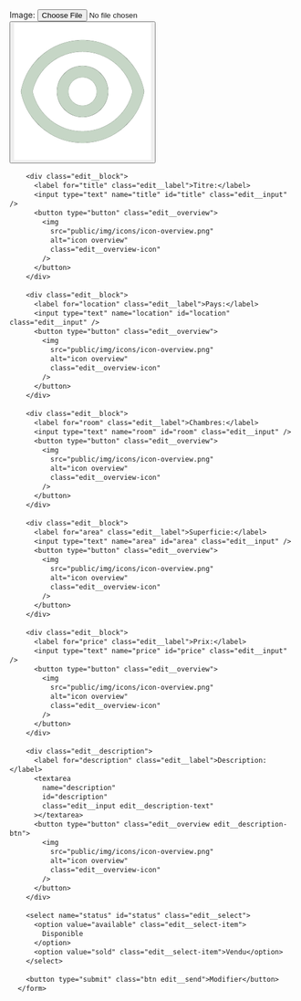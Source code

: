 <form action="" method="POST" class="edit">
        <div class="edit__block">
          <label for="img" class="edit__label">Image:</label>
          <input type="file" name="img" id="img" class="edit__input-file" />
          <button type="button" class="edit__overview">
            <img
              src="public/img/icons/icon-overview.png"
              alt="icon overview"
              class="edit__overview-icon"
            />
          </button>
        </div>

        <div class="edit__block">
          <label for="title" class="edit__label">Titre:</label>
          <input type="text" name="title" id="title" class="edit__input" />
          <button type="button" class="edit__overview">
            <img
              src="public/img/icons/icon-overview.png"
              alt="icon overview"
              class="edit__overview-icon"
            />
          </button>
        </div>

        <div class="edit__block">
          <label for="location" class="edit__label">Pays:</label>
          <input type="text" name="location" id="location" class="edit__input" />
          <button type="button" class="edit__overview">
            <img
              src="public/img/icons/icon-overview.png"
              alt="icon overview"
              class="edit__overview-icon"
            />
          </button>
        </div>

        <div class="edit__block">
          <label for="room" class="edit__label">Chambres:</label>
          <input type="text" name="room" id="room" class="edit__input" />
          <button type="button" class="edit__overview">
            <img
              src="public/img/icons/icon-overview.png"
              alt="icon overview"
              class="edit__overview-icon"
            />
          </button>
        </div>

        <div class="edit__block">
          <label for="area" class="edit__label">Superficie:</label>
          <input type="text" name="area" id="area" class="edit__input" />
          <button type="button" class="edit__overview">
            <img
              src="public/img/icons/icon-overview.png"
              alt="icon overview"
              class="edit__overview-icon"
            />
          </button>
        </div>

        <div class="edit__block">
          <label for="price" class="edit__label">Prix:</label>
          <input type="text" name="price" id="price" class="edit__input" />
          <button type="button" class="edit__overview">
            <img
              src="public/img/icons/icon-overview.png"
              alt="icon overview"
              class="edit__overview-icon"
            />
          </button>
        </div>

        <div class="edit__description">
          <label for="description" class="edit__label">Description:</label>
          <textarea
            name="description"
            id="description"
            class="edit__input edit__description-text"
          ></textarea>
          <button type="button" class="edit__overview edit__description-btn">
            <img
              src="public/img/icons/icon-overview.png"
              alt="icon overview"
              class="edit__overview-icon"
            />
          </button>
        </div>

        <select name="status" id="status" class="edit__select">
          <option value="available" class="edit__select-item">
            Disponible
          </option>
          <option value="sold" class="edit__select-item">Vendu</option>
        </select>

        <button type="submit" class="btn edit__send">Modifier</button>
      </form>